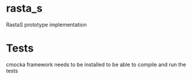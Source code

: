 # rasta_s
RastaS prototype implementation

# Tests
cmocka framework needs to be installed to be able to compile and run the tests

